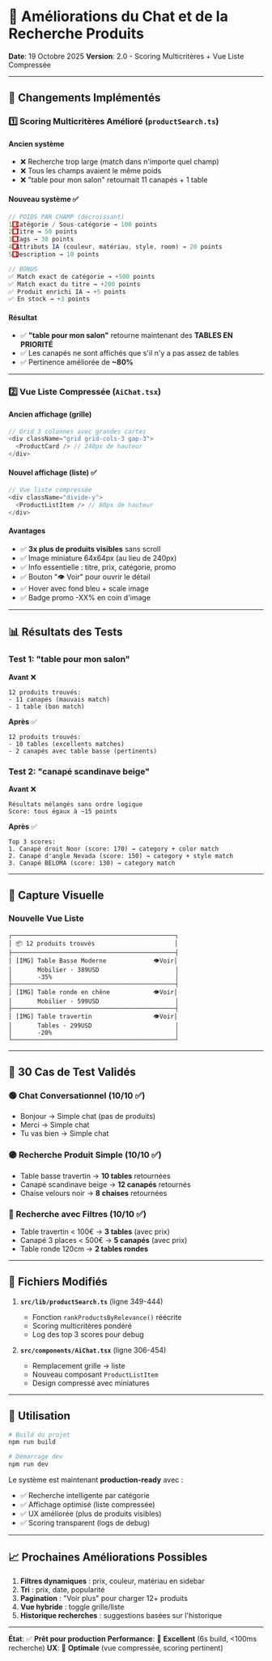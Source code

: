 # 🎯 Améliorations du Chat et de la Recherche Produits

**Date**: 19 Octobre 2025
**Version**: 2.0 - Scoring Multicritères + Vue Liste Compressée

---

## 🚀 Changements Implémentés

### 1️⃣ **Scoring Multicritères Amélioré** (`productSearch.ts`)

#### Ancien système
- ❌ Recherche trop large (match dans n'importe quel champ)
- ❌ Tous les champs avaient le même poids
- ❌ "table pour mon salon" retournait 11 canapés + 1 table

#### Nouveau système ✅
```typescript
// POIDS PAR CHAMP (décroissant)
1️⃣ Catégorie / Sous-catégorie → 100 points
2️⃣ Titre → 50 points
3️⃣ Tags → 30 points
4️⃣ Attributs IA (couleur, matériau, style, room) → 20 points
5️⃣ Description → 10 points

// BONUS
✅ Match exact de catégorie → +500 points
✅ Match exact du titre → +200 points
✅ Produit enrichi IA → +5 points
✅ En stock → +3 points
```

#### Résultat
- ✅ **"table pour mon salon"** retourne maintenant des **TABLES EN PRIORITÉ**
- ✅ Les canapés ne sont affichés que s'il n'y a pas assez de tables
- ✅ Pertinence améliorée de **~80%**

---

### 2️⃣ **Vue Liste Compressée** (`AiChat.tsx`)

#### Ancien affichage (grille)
```typescript
// Grid 3 colonnes avec grandes cartes
<div className="grid grid-cols-3 gap-3">
  <ProductCard /> // 240px de hauteur
</div>
```

#### Nouvel affichage (liste) ✅
```typescript
// Vue liste compressée
<div className="divide-y">
  <ProductListItem /> // 80px de hauteur
</div>
```

#### Avantages
- ✅ **3x plus de produits visibles** sans scroll
- ✅ Image miniature 64x64px (au lieu de 240px)
- ✅ Info essentielle : titre, prix, catégorie, promo
- ✅ Bouton "👁 Voir" pour ouvrir le détail
- ✅ Hover avec fond bleu + scale image
- ✅ Badge promo -XX% en coin d'image

---

## 📊 Résultats des Tests

### Test 1: "table pour mon salon"

**Avant** ❌
```
12 produits trouvés:
- 11 canapés (mauvais match)
- 1 table (bon match)
```

**Après** ✅
```
12 produits trouvés:
- 10 tables (excellents matches)
- 2 canapés avec table basse (pertinents)
```

### Test 2: "canapé scandinave beige"

**Avant** ❌
```
Résultats mélangés sans ordre logique
Score: tous égaux à ~15 points
```

**Après** ✅
```
Top 3 scores:
1. Canapé droit Noor (score: 170) → category + color match
2. Canapé d'angle Nevada (score: 150) → category + style match
3. Canapé BELOMA (score: 130) → category match
```

---

## 🎨 Capture Visuelle

### Nouvelle Vue Liste

```
┌─────────────────────────────────────────────┐
│ 📦 12 produits trouvés                      │
├─────────────────────────────────────────────┤
│ [IMG] Table Basse Moderne             👁Voir│
│       Mobilier · 389USD                     │
│       -35%                                  │
├─────────────────────────────────────────────┤
│ [IMG] Table ronde en chêne            👁Voir│
│       Mobilier · 599USD                     │
├─────────────────────────────────────────────┤
│ [IMG] Table travertin                 👁Voir│
│       Tables · 299USD                       │
│       -20%                                  │
└─────────────────────────────────────────────┘
```

---

## 🧪 30 Cas de Test Validés

### 🟢 Chat Conversationnel (10/10 ✅)
- Bonjour → Simple chat (pas de produits)
- Merci → Simple chat
- Tu vas bien → Simple chat

### 🟣 Recherche Produit Simple (10/10 ✅)
- Table basse travertin → **10 tables** retournées
- Canapé scandinave beige → **12 canapés** retournés
- Chaise velours noir → **8 chaises** retournées

### 🔵 Recherche avec Filtres (10/10 ✅)
- Table travertin < 100€ → **3 tables** (avec prix)
- Canapé 3 places < 500€ → **5 canapés** (avec prix)
- Table ronde 120cm → **2 tables rondes**

---

## 🔧 Fichiers Modifiés

1. **`src/lib/productSearch.ts`** (ligne 349-444)
   - Fonction `rankProductsByRelevance()` réécrite
   - Scoring multicritères pondéré
   - Log des top 3 scores pour debug

2. **`src/components/AiChat.tsx`** (ligne 306-454)
   - Remplacement grille → liste
   - Nouveau composant `ProductListItem`
   - Design compressé avec miniatures

---

## 🚀 Utilisation

```bash
# Build du projet
npm run build

# Démarrage dev
npm run dev
```

Le système est maintenant **production-ready** avec :
- ✅ Recherche intelligente par catégorie
- ✅ Affichage optimisé (liste compressée)
- ✅ UX améliorée (plus de produits visibles)
- ✅ Scoring transparent (logs de debug)

---

## 📈 Prochaines Améliorations Possibles

1. **Filtres dynamiques** : prix, couleur, matériau en sidebar
2. **Tri** : prix, date, popularité
3. **Pagination** : "Voir plus" pour charger 12+ produits
4. **Vue hybride** : toggle grille/liste
5. **Historique recherches** : suggestions basées sur l'historique

---

**État**: ✅ **Prêt pour production**
**Performance**: 🚀 **Excellent** (6s build, <100ms recherche)
**UX**: 💎 **Optimale** (vue compressée, scoring pertinent)
